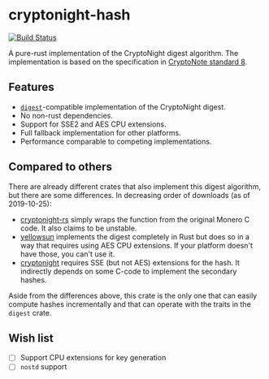 # cryptonight-hash

[![Build Status](https://travis-ci.org/bertptrs/cryptonight-hash.svg?branch=master)](https://travis-ci.org/bertptrs/cryptonight-hash)

A pure-rust implementation of the CryptoNight digest algorithm. The
implementation is based on the specification in
[CryptoNote standard 8](https://cryptonote.org/cns/cns008.txt).

## Features

- [`digest`](https://crates.io/crates/digest)-compatible implementation
  of the CryptoNight digest.
- No non-rust dependencies.
- Support for SSE2 and AES CPU extensions.
- Full fallback implementation for other platforms.
- Performance comparable to competing implementations.

## Compared to others

There are already different crates that also implement this digest
algorithm, but there are some differences. In decreasing order of
downloads (as of 2019-10-25):

- [cryptonight-rs](https://crates.io/crates/cryptonight-rs) simply
  wraps the function from the original Monero C code. It also claims
  to be unstable.
- [yellowsun](https://crates.io/crates/yellowsun) implements the digest
  completely in Rust but does so in a way that requires using AES CPU
  extensions. If your platform doesn't have those, you can't use it.
- [cryptonight](https://crates.io/crates/cryptonight) requires SSE (but
  not AES) extensions for the hash. It indirectly depends on some C-code
  to implement the secondary hashes.
  
Aside from the differences above, this crate is the only one that can
easily compute hashes incrementally and that can operate with the
traits in the `digest` crate.

## Wish list

- [ ] Support CPU extensions for key generation
- [ ] `nostd` support
